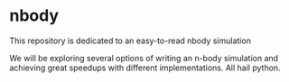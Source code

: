 # nbody
This repository is dedicated to an easy-to-read nbody simulation

We will be exploring several options of writing an n-body simulation and achieving great speedups with different implementations. All hail python.
